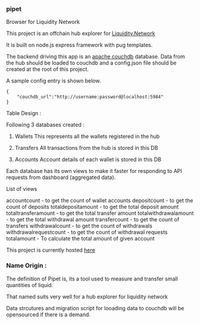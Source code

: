 ### pipet
Browser for Liquidity Network

This project is an offchain hub explorer for [Liquidity.Network](http://liquidity.network)

It is built on node.js express framework with pug templates.

The backend driving this app is an [apache couchdb](http://couchdb.apache.org/) database. Data from the hub should be loaded to couchdb and a config.json file should be created at the root of this project. 

A sample config entry is shown below.

```
{
    "couchdb_url":"http://username:password@localhost:5984"
}
```
Table Design :

Following 3 databases created :
1. Wallets
This represents all the wallets registered in the hub

2. Transfers
All transactions from the hub is stored in this DB

3. Accounts
Account details of each wallet is stored in this DB

Each database has its own views to make it faster for responding to API requests from dashboard (aggregated data).

List of views

accountcount - to get the count of wallet accounts
depositcount - to get the count of deposits
totaldepositamount - to get the total deposit amount
totaltransferamount - to get the total transfer amount
totalwithdrawalamount - to get the total withdrawal amount
transfercount - to get the count of transfers
withdrawalcount - to get the count of withdrawals
withdrawalrequestcount - to get the count of withdrawal requests
totalamount - To calculate the total amount of given account


This project is currently hosted [here](http://pipet.xyz)

### Name Origin :

The definition of Pipet is, its a tool used to measure and transfer small quantities of liquid. 

That named suits very well for a hub explorer for liquidity network

Data strcutures and migration script for looading data to couchdb will be opensourced if there is a demand.

